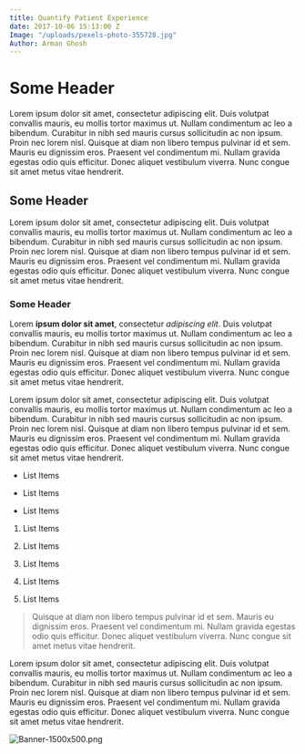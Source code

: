 ```yaml
---
title: Quantify Patient Experience
date: 2017-10-06 15:13:00 Z
Image: "/uploads/pexels-photo-355728.jpg"
Author: Arman Ghosh
---
```


# Some Header

Lorem ipsum dolor sit amet, consectetur adipiscing elit. Duis volutpat convallis mauris, eu mollis tortor maximus ut. Nullam condimentum ac leo a bibendum. Curabitur in nibh sed mauris cursus sollicitudin ac non ipsum. Proin nec lorem nisl. Quisque at diam non libero tempus pulvinar id et sem. Mauris eu dignissim eros. Praesent vel condimentum mi. Nullam gravida egestas odio quis efficitur. Donec aliquet vestibulum viverra. Nunc congue sit amet metus vitae hendrerit.

## Some Header

Lorem ipsum dolor sit amet, consectetur adipiscing elit. Duis volutpat convallis mauris, eu mollis tortor maximus ut. Nullam condimentum ac leo a bibendum. Curabitur in nibh sed mauris cursus sollicitudin ac non ipsum. Proin nec lorem nisl. Quisque at diam non libero tempus pulvinar id et sem. Mauris eu dignissim eros. Praesent vel condimentum mi. Nullam gravida egestas odio quis efficitur. Donec aliquet vestibulum viverra. Nunc congue sit amet metus vitae hendrerit.

### Some Header

Lorem **ipsum dolor sit amet**, consectetur *adipiscing elit*. Duis volutpat convallis mauris, eu mollis tortor maximus ut. Nullam condimentum ac leo a bibendum. Curabitur in nibh sed mauris cursus sollicitudin ac non ipsum. Proin nec lorem nisl. Quisque at diam non libero tempus pulvinar id et sem. Mauris eu dignissim eros. Praesent vel condimentum mi. Nullam gravida egestas odio quis efficitur. Donec aliquet vestibulum viverra. Nunc congue sit amet metus vitae hendrerit.

Lorem ipsum dolor sit amet, consectetur adipiscing elit. Duis volutpat convallis mauris, eu mollis tortor maximus ut. Nullam condimentum ac leo a bibendum. Curabitur in nibh sed mauris cursus sollicitudin ac non ipsum. Proin nec lorem nisl. Quisque at diam non libero tempus pulvinar id et sem. Mauris eu dignissim eros. Praesent vel condimentum mi. Nullam gravida egestas odio quis efficitur. Donec aliquet vestibulum viverra. Nunc congue sit amet metus vitae hendrerit.

* List Items

* List Items

* List Items

1. List Items

2. List Items

3. List Items

4. List Items

5. List Items

> Quisque at diam non libero tempus pulvinar id et sem. Mauris eu dignissim eros. Praesent vel condimentum mi. Nullam gravida egestas odio quis efficitur. Donec aliquet vestibulum viverra. Nunc congue sit amet metus vitae hendrerit.

Lorem ipsum dolor sit amet, consectetur adipiscing elit. Duis volutpat convallis mauris, eu mollis tortor maximus ut. Nullam condimentum ac leo a bibendum. Curabitur in nibh sed mauris cursus sollicitudin ac non ipsum. Proin nec lorem nisl. Quisque at diam non libero tempus pulvinar id et sem. Mauris eu dignissim eros. Praesent vel condimentum mi. Nullam gravida egestas odio quis efficitur. Donec aliquet vestibulum viverra. Nunc congue sit amet metus vitae hendrerit.

![Banner-1500x500.png](/uploads/Banner-1500x500.png)